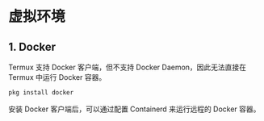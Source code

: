 # 虚拟环境

## 1. Docker

Termux 支持 Docker 客户端，但不支持 Docker Daemon，因此无法直接在 Termux 中运行 Docker 容器。

```bash
pkg install docker
```

安装 Docker 客户端后，可以通过配置 Containerd 来运行远程的 Docker 容器。
